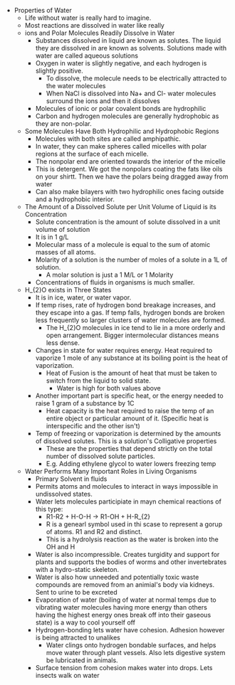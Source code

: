 - Properties of Water
	- Life without water is really hard to imagine.
	- Most reactions are dissolved in water like really
	- ions and Polar Molecules Readily Dissolve in Water
		- Substances dissolved in liquid are known as solutes. The liquid they are dissolved in are known as solvents. Solutions made with water are called aqueous solutions
		- Oxygen in water is slightly negative, and each hydrogen is slightly positive.
			- To dissolve, the molecule needs to be electrically attracted to the water molecules
			- When NaCl is dissolved into Na+ and Cl- water molecules surround the ions and then it dissolves
		- Molecules of ionic or polar covalent bonds are hydrophilic
		- Carbon and hydrogen molecules are generally hydrophobic as they are non-polar.
	- Some Molecules Have Both Hydrophilic and Hydrophobic Regions
		- Molecules with both sites are called amphipathic.
		- In water, they can make spheres called micelles with polar regions at the surface of each micelle.
		- The nonpolar end are oriented towards the interior of the micelle
		- This is detergent. We got the nonpolars coating the fats like oils on your shirtt. Then we have the polars being dragged away from water
		- Can also make bilayers with two hydrophilic ones facing outside and a hydrophobic interior.
	- The Amount of a Dissolved Solute per Unit Volume of Liquid is its Concentration
		- Solute concentration is the amount of solute dissolved in a unit volume of solution
		- It is in 1 g/L
		- Molecular mass of a molecule is equal to the sum of atomic masses of all atoms.
		- Molarity of a solution is the number of moles of a solute in a 1L of solution.
			- A molar solution is just a 1 M/L or 1 Molarity
		- Concentrations of fluids in organisms is much smaller.
	- H_{2}O exists in Three States
		- It is in ice, water, or water vapor.
		- If temp rises, rate of hydrogen bond breakage increases, and they escape into a gas. If temp falls, hydrogen bonds are broken less frequently so larger clusters of water molecules are formed.
			- The H_{2}O molecules in ice tend to lie in a more orderly and open arrangement. Bigger intermolecular distances means less dense.
		- Changes in state for water requires energy. Heat required to vaporize 1 mole of any substance at its boiling point is the heat of vaporization.
			- Heat of Fusion is the amount of heat that must be taken to switch from the liquid to solid state.
				- Water is high for both values above
		- Another important part is specific heat, or the energy needed to raise 1 gram of a substance by 1C
			- Heat capacity is the heat required to raise the temp of an entire object or particular amount of it. (Specific heat is interspecific and the other isn't)
		- Temp of freezing or vaporization is determined by the amounts of dissolved solutes. This is a solution's Colligative properties
			- These are the properties that depend strictly on the total number of dissolved solute particles.
			- E.g. Adding ethylene glycol to water lowers freezing temp
	- Water Performs Many Important Roles in Living Organisms
		- Primary Solvent in fluids
		- Permits atoms and molecules to interact in ways impossible in undissolved states.
		- Water lets molecules participiate in mayn chemical reactions of this type:
			- R1-R2 + H-O-H -> R1-OH + H-R_{2}
			- R is a genearl symbol used in thi scase to represent a gorup of atoms. R1 and R2 and distinct.
			- This is a hydrolysis reaction  as the water is broken into the OH and  H
		- Water is also incompressible. Creates turgidity and support for plants and supports the bodies of worms and other invertebrates with a hydro-static skeleton.
		- Water is also how unneeded and potentially toxic waste compounds are removed from an animial's body via kidneys. Sent to urine to be excreted
		- Evaporation of water (boiling of water at normal temps due to vibrating water molecules having more energy than others having the highest energy ones break off into their gaseous state) is a way to cool yourself off
		- Hydrogen-bonding lets water have cohesion. Adhesion however is being attracted to unalikes
			- Water clings onto hydrogen bondable surfaces, and helps move water through plant vessels. Also lets digestive system be lubricated in animals.
		- Surface tension from cohesion makes water into drops. Lets insects walk on water